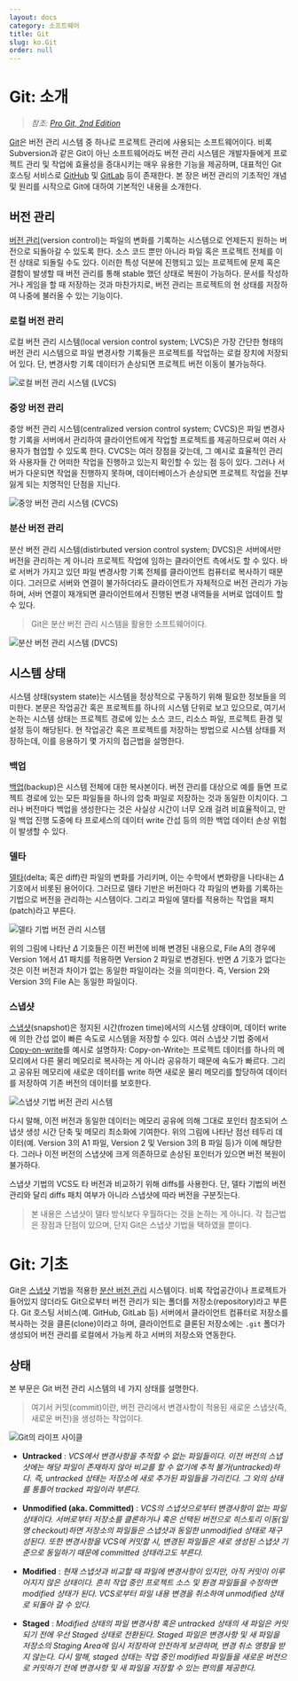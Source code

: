```yaml
---
layout: docs
category: 소프트웨어
title: Git
slug: ko.Git
order: null
---
```

# Git: 소개
> *참조: [Pro Git, 2nd Edition](https://git-scm.com/book/)*

[Git](https://git-scm.com/)은 버전 관리 시스템 중 하나로 프로젝트 관리에 사용되는 소프트웨어이다. 비록 Subversion과 같은 Git이 아닌 소프트웨어라도 버전 관리 시스템은 개발자들에게 프로젝트 관리 및 작업에 효율성을 증대시키는 매우 유용한 기능을 제공하며, 대표적인 Git 호스팅 서비스로 [GitHub](https://github.com/) 및 [GitLab](https://gitlab.com/) 등이 존재한다. 본 장은 버전 관리의 기초적인 개념 및 원리를 시작으로 Git에 대하여 기본적인 내용을 소개한다.

## 버전 관리
[버전 관리](https://ko.wikipedia.org/wiki/버전_관리)(version control)는 파일의 변화를 기록하는 시스템으로 언제든지 원하는 버전으로 되돌아갈 수 있도록 한다. 소스 코드 뿐만 아니라 파일 혹은 프로젝트 전체를 이전 상태로 되돌릴 수도 있다. 이러한 특성 덕분에 진행되고 있는 프로젝트에 문제 혹은 결함이 발생할 때 버전 관리를 통해 stable 했던 상태로 복원이 가능하다. 문서를 작성하거나 게임을 할 때 저장하는 것과 마찬가지로, 버전 관리는 프로젝트의 현 상태를 저장하여 나중에 불러올 수 있는 기능이다.

### 로컬 버전 관리
로컬 버전 관리 시스템(local version control system; LVCS)은 가장 간단한 형태의 버전 관리 시스템으로 파일 변경사항 기록들은 프로젝트를 작업하는 로컬 장치에 저장되어 있다. 단, 변경사항 기록 데이터가 손상되면 프로젝트 버전 이동이 불가능하다.

![로컬 버전 관리 시스템 (LVCS)](/images/docs/git/vcs_local.png)

### 중앙 버전 관리
중앙 버전 관리 시스템(centralized version control system; CVCS)은 파일 변경사항 기록을 서버에서 관리하여 클라이언트에게 작업할 프로젝트를 제공하므로써 여러 사용자가 협업할 수 있도록 한다. CVCS는 여러 장점을 갖는데, 그 예시로 효율적인 관리와 사용자들 간 어떠한 작업을 진행하고 있는지 확인할 수 있는 점 등이 있다. 그러나 서버가 다운되면 작업을 진행하지 못하며, 데이터베이스가 손상되면 프로젝트 작업을 전부 잃게 되는 치명적인 단점을 지닌다.

![중앙 버전 관리 시스템 (CVCS)](/images/docs/git/vcs_centralized.png)

### 분산 버전 관리
분산 버전 관리 시스템(distirbuted version control system; DVCS)은 서버에서만 버전을 관리하는 게 아니라 프로젝트 작업에 임하는 클라이언트 측에서도 할 수 있다. 바로 서버가 가지고 있던 파일 변경사항 기록 전체를 클라이언트 컴퓨터로 복사하기 때문이다. 그러므로 서버와 연결이 불가하더라도 클라이언트가 자체적으로 버전 관리가 가능하며, 서버 연결이 재개되면 클라이언트에서 진행된 변경 내역들을 서버로 업데이트 할 수 있다.

> Git은 분산 버전 관리 시스템을 활용한 소프트웨어이다.

![분산 버전 관리 시스템 (DVCS)](/images/docs/git/vcs_distributed.png)

## 시스템 상태
시스템 상태(system state)는 시스템을 정상적으로 구동하기 위해 필요한 정보들을 의미한다. 본문은 작업공간 혹은 프로젝트를 하나의 시스템 단위로 보고 있으므로, 여기서 논하는 시스템 상태는 프로젝트 경로에 있는 소스 코드, 리소스 파일, 프로젝트 환경 및 설정 등이 해당된다. 현 작업공간 혹은 프로젝트를 저장하는 방법으로 시스템 상태를 저장하는데, 이를 응용하기 몇 가지의 접근법을 설명한다.

### 백업
[백업](https://ko.wikipedia.org/wiki/백업)(backup)은 시스템 전체에 대한 복사본이다. 버전 관리를 대상으로 예를 들면 프로젝트 경로에 있는 모든 파일들을 하나의 압축 파일로 저장하는 것과 동일한 이치이다. 그러나 버전마다 백업을 생성한다는 것은 사실상 시간이 너무 오래 걸려 비효율적이고, 만일 백업 진행 도중에 타 프로세스의 데이터 write 간섭 등의 의한 백업 데이터 손상 위험이 발생할 수 있다.

### 델타
[델타](https://en.wikipedia.org/wiki/Delta_encoding)(delta; 혹은 diff)란 파일의 변화를 가리키며, 이는 수학에서 변화량을 나타내는 $\Delta$ 기호에서 비롯된 용어이다. 그러므로 델타 기반은 버전마다 각 파일의 변화를 기록하는 기법으로 버전을 관리하는 시스템이다. 그리고 파일에 델타를 적용하는 작업을 패치(patch)라고 부른다.

![델타 기법 버전 관리 시스템](/images/docs/git/vcs_delta.png)

위의 그림에 나타난  $\Delta$ 기호들은 이전 버전에 비해 변경된 내용으로, File A의 경우에 Version 1에서 $\Delta 1$ 패치를 적용하면 Version 2 파일로 변경된다. 반면 $\Delta$ 기호가 없다는 것은 이전 버전과 차이가 없는 동일한 파일이라는 것을 의미한다. 즉, Version 2와 Version 3의 File A는 동일한 파일이다.

### 스냅샷
[스냅샷](https://ko.wikipedia.org/wiki/스냅샷_(기억_장치))(snapshot)은 정지된 시간(frozen time)에서의 시스템 상태이며, 데이터 write에 의한 간섭 없이 빠른 속도로 시스템을 저장할 수 있다. 여러 스냅샷 기법 중에서 [Copy-on-write](/docs/ko.Memory#copy-on-write)를 예시로 설명하자: Copy-on-Write는 프로젝트 데이터를 하나의 메모리에서 다른 물리 메모리로 복사하는 게 아니라 공유하기 때문에 속도가 빠르다. 그리고 공유된 메모리에 새로운 데이터를 write 하면 새로운 물리 메모리를 할당하여 데이터를 저장하여 기존 버전의 데이터를 보호한다.

![스냅샷 기법 버전 관리 시스템](/images/docs/git/vcs_snapshot.png)

다시 말해, 이전 버전과 동일한 데이터는 메모리 공유에 의해 그대로 포인터 참조되어 스냅샷 생성 시간 단축 및 메모리 최소화에 기여한다. 위의 그림에 나타난 점선 테두리 데이터(예. Version 3의 A1 파일, Version 2 및 Version 3의 B 파일 등)가 이에 해당한다. 그러나 이전 버전의 스냅샷에 크게 의존하므로 손상된 포인터가 있으면 버전 복원이 불가하다.

스냅샷 기법의 VCS도 타 버전과 비교하기 위해 diffs를 사용한다. 단, 델타 기법의 버전 관리와 달리 diffs 패치 여부가 아니라 스냅샷에 따라 버전을 구분짓는다.

> 본 내용은 스냅샷이 델타 방식보다 우월하다는 것을 논하는 게 아니다. 각 접근법은 장점과 단점이 있으며, 단지 Git은 스냅샷 기법을 택하였을 뿐이다.

# Git: 기초
Git은 [스냅샷](#스냅샷) 기법을 적용한 [분산 버전 관리](#분산-버전-관리) 시스템이다. 비록 작업공간이나 프로젝트가 들어있지 않더라도 Git으로부터 버전 관리가 되는 폴더를 저장소(repository)라고 부른다. Git 호스팅 서비스(예. GitHub, GitLab 등) 서버에서 클라이언트 컴퓨터로 저장소를 복사하는 것을 클론(clone)이라고 하며, 클라이언트로 클론된 저장소에는 `.git` 폴더가 생성되어 버전 관리를 로컬에서 가능케 하고 서버의 저장소와 연동한다.

## 상태
본 부문은 Git 버전 관리 시스템의 네 가지 상태를 설명한다.

> 여기서 커밋(commit)이란, 버전 관리에서 변경사항이 적용된 새로운 스냅샷(즉, 새로운 버전)을 생성하는 작업이다.

![Git의 라이프 사이클](/images/docs/git/git_lifecycle.png)

* **Untracked**
    : *VCS에서 변경사항을 추적할 수 없는 파일들이다. 이전 버전의 스냅샷에는 해당 파일이 존재하지 않아 비교를 할 수 없기에 추적 불가(untracked)하다. 즉, untracked 상태는 저장소에 새로 추가된 파일들을 가리킨다. 그 외의 상태를 통틀어 tracked 파일이라 부른다.*

* **Unmodified (aka. Committed)**
    : *VCS의 스냅샷으로부터 변경사항이 없는 파일 상태이다. 서버로부터 저장소를 클론하거나 혹은 선택된 버전으로 히스토리 이동(일명 checkout)하면 저장소의 파일들은 스냅샷과 동일한 unmodified 상태로 재구성된다. 또한 변경사항을 VCS에 커밋할 시, 변경된 파일들은 새로 생성된 스냅샷 기준으로 동일하기 때문에 committed 상태라고도 부른다.*

* **Modified**
    : *현재 스냅샷과 비교할 때 파일에 변경사항이 있지만, 아직 커밋이 이루어지지 않은 상태이다. 흔히 작업 중인 프로젝트 소스 및 환경 파일들을 수정하면 modified 상태가 된다. VCS로부터 파일 내용 변경을 취소하여 unmodified 상태로 되돌아 갈 수 있다.*

* **Staged**
    : *Modified 상태의 파일 변경사항 혹은 untracked 상태의 새 파일은 커밋되기 전에 우선 Staged 상태로 전환된다. Staged 파일은 변경사항 및 새 파일을 저장소의 Staging Area에 임시 저장하여 안전하게 보관하며, 변경 취소 영향을 받지 않는다. 다시 말해, staged 상태는 작업 중인 modified 파일들을 새로운 버전으로 커밋하기 전에 변경사항 및 새 파일을 저장할 수 있는 편의를 제공한다.*
